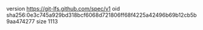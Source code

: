 version https://git-lfs.github.com/spec/v1
oid sha256:0e3c745a929bd318bcf6068d721806ff68f4225a42496b69b12cb5b9aa474277
size 1113
